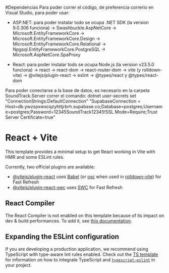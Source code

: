 #Dependencias
Para poder correr el código, de preferencia correrlo en Visual Studio, para poder usar:
- ASP.NET: para poder instalar todo se ocupa .NET SDK (la version 9.0.306 funciona)
-> Swashbuckle.AspNetCore
-> Microsoft.EntityFrameworkCore
-> Microsoft.EntityFrameworkCore.Design
-> Microsoft.EntityFrameworkCore.Relational
-> Npgsql.EntityFrameworkCore.PostgreSQL
-> Microsoft.AspNetCore.SpaProxy


- React: para poder instalar todo se ocupa Node.js (la version v23.5.0 funciona)
-> react
-> react-dom
-> react-router-dom
-> vite (y rolldown-vite)
-> @vitejs/plugin-react
-> eslint
-> @types/react y @types/react-dom

Para poder conectarse a la base de datos, es necesario en la carpeta SoundTrack.Server correr el comando: dotnet user-secrets set "ConnectionStrings:DefaultConnection" "SupabaseConnection = Host=db.ywzspxwxcqzyhttjrbrh.supabase.co;Database=postgres;Username=postgres;Password=12345SoundTrack12345!SSL Mode=Require;Trust Server Certificate=true"

# React + Vite

This template provides a minimal setup to get React working in Vite with HMR and some ESLint rules.

Currently, two official plugins are available:

- [@vitejs/plugin-react](https://github.com/vitejs/vite-plugin-react/blob/main/packages/plugin-react) uses [Babel](https://babeljs.io/) (or [oxc](https://oxc.rs) when used in [rolldown-vite](https://vite.dev/guide/rolldown)) for Fast Refresh
- [@vitejs/plugin-react-swc](https://github.com/vitejs/vite-plugin-react/blob/main/packages/plugin-react-swc) uses [SWC](https://swc.rs/) for Fast Refresh

## React Compiler

The React Compiler is not enabled on this template because of its impact on dev & build performances. To add it, see [this documentation](https://react.dev/learn/react-compiler/installation).

## Expanding the ESLint configuration

If you are developing a production application, we recommend using TypeScript with type-aware lint rules enabled. Check out the [TS template](https://github.com/vitejs/vite/tree/main/packages/create-vite/template-react-ts) for information on how to integrate TypeScript and [`typescript-eslint`](https://typescript-eslint.io) in your project.
